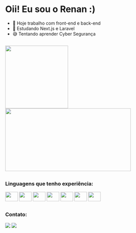 # Oii! Eu sou o Renan :)

- 🔭 Hoje trabalho com front-end e back-end
- 🌱 Estudando Next.js e Laravel
- 😅 Tentando aprender Cyber Segurança

##
<div>
  <img height="200em" src="https://github-readme-stats.vercel.app/api?username=renanpmatos&show_icons=true&theme=aura">
  <img height="200em" width="400em" src="https://github-readme-stats.vercel.app/api/top-langs/?username=renanpmatos&langs_count=14&theme=aura">
</div>

##
### Linguagens que tenho experiência:

<div style="display: inline-block">
  <img height="30" width="40" src="https://cdn.jsdelivr.net/gh/devicons/devicon/icons/javascript/javascript-original.svg">
  <img height="30" width="40" src="https://cdn.jsdelivr.net/gh/devicons/devicon/icons/react/react-original.svg">
  <img height="30" width="40" src="https://cdn.jsdelivr.net/gh/devicons/devicon/icons/html5/html5-original.svg">
  <img height="30" width="40" src="https://cdn.jsdelivr.net/gh/devicons/devicon/icons/css3/css3-original.svg">
  <img height="30" width="40" src="https://cdn.jsdelivr.net/gh/devicons/devicon/icons/python/python-original.svg">
  <img height="30" width="40" src="https://cdn.jsdelivr.net/gh/devicons/devicon/icons/java/java-original.svg">
  <img height="30" width="40" src="https://cdn.jsdelivr.net/gh/devicons/devicon/icons/php/php-original.svg">
</div>

##
### Contato:

<div>
  <a href="mailto:renan.p.matos1@gmail.com"><img src="https://img.shields.io/badge/Gmail-D14836?style=for-the-badge&logo=gmail&logoColor=white"></a>
  <a href="https://www.linkedin.com/in/renan-matos-916441261/"><img src="https://img.shields.io/badge/LinkedIn-0077B5?style=for-the-badge&logo=linkedin&logoColor=white"></a>
</div>
